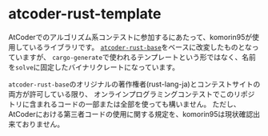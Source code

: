 # atcoder-rust-template

AtCoderでのアルゴリズム系コンテストに参加するにあたって、komorin95が使用しているライブラリです。
[`atcoder-rust-base`](https://github.com/rust-lang-ja/atcoder-rust-base)をベースに改変したものとなっていますが、
`cargo-generate`で使われるテンプレートという形ではなく、名前を`solve`に固定したバイナリクレートになっています。

`atcoder-rust-base`のオリジナルの著作権者(rust-lang-ja)とコンテストサイトの両方が許可している限り、
オンラインプログラミングコンテストでこのリポジトリに含まれるコードの一部または全部を使っても構いません。
ただし、AtCoderにおける第三者コードの使用に関する規定を、komorin95は現状確認出来ておりません。
